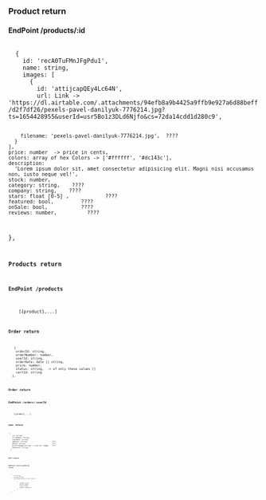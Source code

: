 ### Product return

#### EndPoint /products/:id

<code>
  {
    id: 'recA0TuFMnJFgPdu1',
    name: string,
    images: [
      {
        id: 'attijcapQEy4Lc64N',
        url: Link -> 'https://dl.airtable.com/.attachments/94efb8a9b4425a9ffb9e927a6d88beff/d2f7df26/pexels-pavel-danilyuk-7776214.jpg?ts=1654428955&userId=usr5Bo1z3DLd6Njfo&cs=72da14cdd1d280c9',

        filename: 'pexels-pavel-danilyuk-7776214.jpg',  ????
      }
    ],
    price: number  -> price in cents,
    colors: array of hex Colors -> ['#ffffff', '#dc143c'],
    description:
      'Lorem ipsum dolor sit, amet consectetur adipisicing elit. Magni nisi accusamus non, iusto neque vel!',
    stock: number,
    category: string,    ????
    company: string,    ????
    stars: float [0-5] ,            ????
    featured: bool,         ????
    onSale: bool,           ????
    reviews: number,          ????

},
<code>

### Products return

#### EndPoint /products

<code>
    [{product},...]
<code>

### Order return

<code>
   {
    orderId: string,
    orderNumber: number,
    userId: string,
    orderDate: date || string,
    price: number,
    status: string,  -> of only these values []
    cartId: string
  },
<code>

### Order return

#### EndPoint /orders/:userId

<code>
    [{order},...]
<code>

### user return

<code>
 {
    id: string,
    firstName: string,
    lastName: string,
    address: String,                         ????
    phone: string,                           ????
    profileImage:string -> Link For image,   ????
    password: string,
  },
<code>

### Cart return

#### EndPoint /cart/:userId && cartId

<code>
    {
        id:string,
        userId:string,
        cartItems:array of cart items ->
        [
            {
                itemId:string,
                amount:number
                color:string
                product:{product}
            }
        ]
    }
<code>
